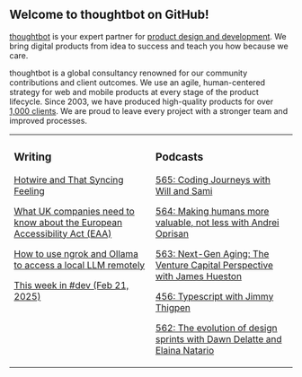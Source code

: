 ## Welcome to thoughtbot on GitHub!

[thoughtbot][1] is your expert partner for [product design and development][2].
We bring digital products from idea to success and teach you how because we
care.

thoughtbot is a global consultancy renowned for our community contributions and
client outcomes. We use an agile, human-centered strategy for web and mobile
products at every stage of the product lifecycle. Since 2003, we have produced
high-quality products for over [1,000 clients][3]. We are proud to leave every
project with a stronger team and improved processes.

<table><tr><td valign="top" width="50%">

### Writing

<!-- blog starts -->
[Hotwire and That Syncing Feeling](https://feed.thoughtbot.com/link/24077/16982272/hotwire-and-that-syncing-feeling)

[What UK companies need to know about the European Accessibility Act (EAA)](https://feed.thoughtbot.com/link/24077/16981549/what-uk-companies-need-to-know-about-the-european-accessibility-act-eaa)

[How to use ngrok and Ollama to access a local LLM remotely](https://feed.thoughtbot.com/link/24077/16980822/ngrok-and-ollama)

[This week in #dev (Feb 21, 2025)](https://feed.thoughtbot.com/link/24077/16978560/this-week-in-dev-feb-21-2025)

<!-- blog ends -->
</td><td valign="top" width="50%">

### Podcasts

<!-- podcasts starts -->
[565: Coding Journeys with Will and Sami](https://podcast.thoughtbot.com/565)

[564: Making humans more valuable, not less with Andrei Oprisan](https://podcast.thoughtbot.com/564)

[563: Next-Gen Aging: The Venture Capital Perspective with James Hueston](https://podcast.thoughtbot.com/563)

[456: Typescript with Jimmy Thigpen](https://bikeshed.thoughtbot.com/456)

[562: The evolution of design sprints with Dawn Delatte and Elaina Natario](https://podcast.thoughtbot.com/562)

<!-- podcasts ends -->
</td></tr></table>

[1]: https://thoughtbot.com
[2]: https://thoughtbot.com/services
[3]: https://thoughtbot.com/case-studies
